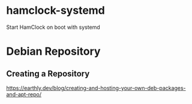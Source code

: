 # hamclock-systemd
Start HamClock on boot with systemd

# Debian Repository
## Creating a Repository
https://earthly.dev/blog/creating-and-hosting-your-own-deb-packages-and-apt-repo/
